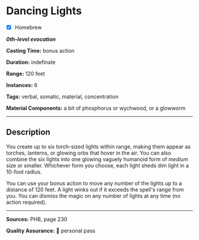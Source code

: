 # Dancing Lights

- [x] Homebrew

***0th-level evocation***

**Casting Time:** bonus action

**Duration:** indefinate

**Range:** 120 feet

**Instances:** 6

**Tags:** verbal, somatic, material, concentration

**Material Components:** a bit of phosphorus or wychwood, or a glowworm

---

## Description
You create up to six torch-sized lights within range, making them appear as torches, lanterns, or glowing orbs that hover in the air.
You can also combine the six lights into one glowing vaguely humanoid form of *medium* size or smaller.
Whichever form you choose, each light sheds dim light in a 10-foot radius.

You can use your bonus action to move any number of the lights up to a distance of 120 feet.
A light winks out if it exceeds the spell's range from you.
You can dismiss the magic on any number of lights at any time (no action required).

---

**Sources:** PHB, page 230

**Quality Assurance:** :star2: personal pass

